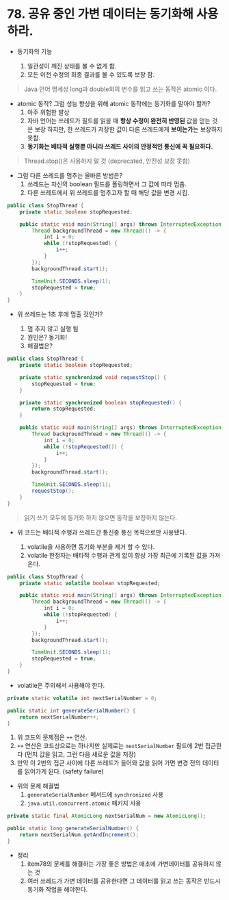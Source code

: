 # 78. 공유 중인 가변 데이터는 동기화해 사용하라.

- 동기화의 기능

  1. 일관성이 깨진 상태를 볼 수 없게 함.
  2. 모든 이전 수정의 최종 결과를 볼 수 있도록 보장 함.

> Java 언어 명세상 long과 double외의 변수를 읽고 쓰는 동작은 atomic 이다.

- atomic 동작? 그럼 성능 향상을 위해 atomic 동작에는 동기화를 말아야 할까?
  1. 아주 위험한 발상
  2. 자바 언어는 쓰레드가 필드를 읽을 때 **항상 수정이 완전히 반영된** 값을 얻는 것은 보장 하지만, 한 쓰레드가 저장한 값이 다른 쓰레드에게 **보이는가**는 보장하지 못함.
  3. **동기화는 배타적 실행뿐 아니라 쓰레드 사이의 안정적인 통신에 꼭 필요하다.**

> Thread.stop()은 사용하지 말 것 (deprecated, 안전성 보장 못함) 

- 그럼 다른 쓰레드를 멈추는 올바른 방법은?
    1. 쓰레드는 자신의 boolean 필드를 폴링하면서 그 값에 따라 멈춤.
    2. 다른 쓰레드에서 위 쓰레드를 멈추고자 할 때 해당 값을 변경 시킴.

```java
public class StopThread {
    private static boolean stopRequested;

    public static void main(String[] args) throws InterruptedException {
        Thread backgroundThread = new Thread(() -> {
            int i = 0;
            while (!stopRequested) {
                i++;
            }
        });
        backgroundThread.start();

        TimeUnit.SECONDS.sleep(1);
        stopRequested = true;
    }
}
```
- 위 쓰레드는 1초 후에 멈출 것인가?

    1. 멈 추지 않고 실행 됨
    2. 원인은? 동기화!
    3. 해결법은?

```java
public class StopThread {
    private static boolean stopRequested;

    private static synchronized void requestStop() {
        stopRequested = true;
    }

    private static synchronized boolean stopRequested() {
        return stopRequested;
    }

    public static void main(String[] args) throws InterruptedException {
        Thread backgroundThread = new Thread(() -> {
            int i = 0;
            while (!stopRequested()) {
                i++;
            }
        });
        backgroundThread.start();

        TimeUnit.SECONDS.sleep(1);
        requestStop();
    }
}
```
> 읽기 쓰기 모두에 동기화 하지 않으면 동작을 보장하지 않는다.

- 위 코드는 배타적 수행과 쓰레드간 통신중 통신 목적으로만 사용됐다.

    1. volatile을 사용하면 동기화 부분을 제거 할 수 있다.
    2. volatile 한정자는 배타적 수행과 관계 없이 항상 가장 최근에 기록된 값을 가져온다.

```java
public class StopThread {
    private static volatile boolean stopRequested;

    public static void main(String[] args) throws InterruptedException {
        Thread backgroundThread = new Thread(() -> {
            int i = 0;
            while (!stopRequested) {
                i++;
            }
        });
        backgroundThread.start();

        TimeUnit.SECONDS.sleep(1);
        stopRequested = true;
    }
}
```

- volatile은 주의해서 사용해야 한다.

```java
private static volatile int nextSerialNumber = 0;

public static int generateSerialNumber() {
    return nextSerialNumber++;
}
```

  1. 위 코드의 문제점은 `++` 연산.
  2. `++` 연산은 코드상으로는 하나지만 실제로는 `nextSerialNumber` 필드에 2번 접근한다 (먼저 값을 읽고, 그런 다음 새로운 값을 저장)
  3. 만약 이 2번의 접근 사이에 다른 쓰레드가 들어와 값을 읽어 가면 변경 전의 데이터를 읽어가게 된다. (safety failure)

- 위의 문제 해결법
  1. `generateSerialNumber` 메서드에 `synchronized` 사용
  2. `java.util.concurrent.atomic` 패키지 사용

```java
private static final AtomicLong nextSerialNum = new AtomicLong();

public static long generateSerialNumber() {
    return nextSerialNum.getAndIncrement();
}
```

- 정리
  1. item78의 문제를 해결하는 가장 좋은 방법은 애초에 가변데이터를 공유하지 않는 것
  2. 여러 쓰레드가 가변 데이터를 공유한다면 그 데이터를 읽고 쓰는 동작은 반드시 동기화 작업을 해야한다.